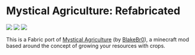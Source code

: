 # Mystical Agriculture: Refabricated 
<p align="left">
  <a href="https://github.com/AlexSa1000/MysticalAgriculture-Refabricated/actions"><img src="https://github.com/AlexSa1000/MysticalAgriculture-Refabricated/actions/workflows/build.yml/badge.svg"/></a>
  <a href="https://opensource.org/licenses/MIT"><img src="https://img.shields.io/badge/License-MIT-brightgreen.svg"></a>
  <a href="https://www.curseforge.com/minecraft/mc-mods/mystical-agriculture-refabricated"><img src="http://cf.way2muchnoise.eu/mystical-agriculture-refabricated.svg"></a>
</p>

This is a Fabric port of [Mystical Agriculture](https://www.curseforge.com/minecraft/mc-mods/mystical-agriculture) (by [BlakeBr0](https://www.curseforge.com/members/blakebr0)), a minecraft mod based around the concept of growing your resources with crops.
